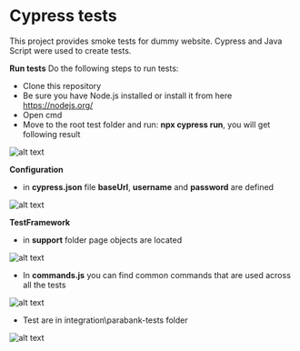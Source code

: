 # Cypress tests
This project provides smoke tests for dummy website. Cypress and Java Script were used to create tests.

**Run tests**
Do the following steps to run tests:
- Clone this repository
- Be sure you have Node.js installed or install it from here https://nodejs.org/
- Open cmd 
- Move to the root test folder and run: **npx cypress run**, you will get following result 

![alt text](https://user-images.githubusercontent.com/42312812/130062390-dfc127c5-9f1f-4392-ac31-9345f0bcbd4d.png)

**Configuration**
- in **cypress.json** file **baseUrl**, **username** and **password** are defined

 ![alt text](https://user-images.githubusercontent.com/42312812/130061047-421d704f-5112-499b-9ebd-f7bf05358a73.png)
 
**TestFramework**
- in **support** folder page objects are located
 
![alt text](https://user-images.githubusercontent.com/42312812/130061660-e1110611-af97-4a27-bb15-ff24e7aaf15a.png)

- In **commands.js** you can find common commands that are used across all the tests
 
![alt text](https://user-images.githubusercontent.com/42312812/130062112-265d55fe-6d02-4a42-8a83-b581ab551b1d.png)

- Test are in integration\parabank-tests folder

 ![alt text](https://user-images.githubusercontent.com/42312812/130062365-421988c8-8e91-471e-b98a-41098ceb1dc9.png)
